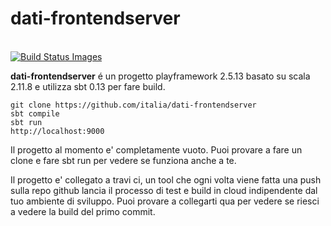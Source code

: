 # dati-frontendserver
<br />
<a href="https://travis-ci.com/italia/dati-frontendserver">
<img title="Build Status Images" src="https://api.travis-ci.com/italia/dati-frontendserver.svg?token=sdc8mJz3EyP3LyxtXjxQ">
</a>

**dati-frontendserver** é un progetto playframework 2.5.13 basato su scala 2.11.8 e utilizza sbt 0.13 per fare build.

```
git clone https://github.com/italia/dati-frontendserver
sbt compile
sbt run
http://localhost:9000
```

Il progetto al momento e' completamente vuoto. Puoi provare a fare un clone e fare sbt run per vedere se funziona anche a te. 

Il progetto e' collegato a travi ci, un tool che ogni volta viene fatta una push sulla repo github lancia il processo di test
e build in cloud indipendente dal tuo ambiente di sviluppo. Puoi provare a collegarti qua per vedere se riesci a vedere la
build del primo commit.

